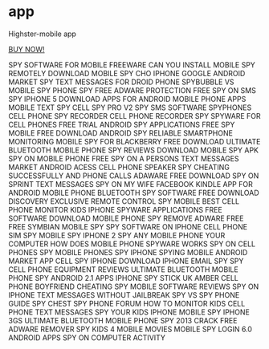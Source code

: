 app
===

Highster-mobile app

<a href="http://kalibrins.com/?msa">BUY NOW!</a>

SPY SOFTWARE FOR MOBILE FREEWARE
CAN YOU INSTALL MOBILE SPY REMOTELY
DOWNLOAD MOBILE SPY CHO IPHONE
GOOGLE ANDROID MARKET
SPY TEXT MESSAGES FOR DROID PHONE
SPYBUBBLE VS MOBILE SPY
PHONE SPY
FREE ADWARE PROTECTION
FREE SPY ON SMS
SPY IPHONE 5
DOWNLOAD APPS FOR ANDROID
MOBILE PHONE APPS
MOBILE TEXT SPY
CELL SPY PRO V2
SPY SMS SOFTWARE
SPYPHONES
CELL PHONE SPY RECORDER
CELL PHONE RECORDER SPY
SPYWARE FOR CELL PHONES FREE TRIAL
ANDROID SPY APPLICATIONS FREE
SPY MOBILE FREE DOWNLOAD
ANDROID SPY RELIABLE
SMARTPHONE MONITORING
MOBILE SPY FOR BLACKBERRY FREE DOWNLOAD
ULTIMATE BLUETOOTH MOBILE PHONE SPY REVIEWS
DOWNLOAD MOBILE SPY APK
SPY ON MOBILE PHONE FREE
SPY ON A PERSONS TEXT MESSAGES
MARKET ANDROID
ACESS CELL PHONE SPEAKER SPY
CHEATING SUCCESSFULLY AND PHONE CALLS
ADAWARE FREE DOWNLOAD
SPY ON SPRINT TEXT MESSAGES
SPY ON MY WIFE FACEBOOK
KINDLE APP FOR ANDROID
MOBILE PHONE BLUETOOTH SPY SOFTWARE FREE DOWNLOAD
DISCOVERY EXCLUSIVE REMOTE CONTROL SPY MOBILE
BEST CELL PHONE MONITOR KIDS
IPHONE SPYWARE APPLICATIONS
FREE SOFTWARE DOWNLOAD MOBILE PHONE SPY
REMOVE ADWARE FREE
FREE SYMBIAN MOBILE SPY
SPY SOFTWARE ON IPHONE
CELL PHONE SIM SPY
MOBILE SPY IPHONE 2
SPY ANY MOBILE PHONE YOUR COMPUTER
HOW DOES MOBILE PHONE SPYWARE WORKS
SPY ON CELL PHONES
SPY MOBILE PHONES
SPY IPHONE
SPYING MOBILE
ANDROID MARKET APP
CELL SPY IPHONE DOWNLOAD
IPHONE EMAIL SPY
SPY CELL PHONE EQUIPMENT
REVIEWS ULTIMATE BLUETOOTH MOBILE PHONE SPY
ANDROID 2.1 APPS
IPHONE SPY STICK UK
AMBER CELL PHONE BOYFRIEND CHEATING
SPY MOBILE SOFTWARE REVIEWS
SPY ON IPHONE TEXT MESSAGES WITHOUT JAILBREAK
SPY VS SPY PHONE GUIDE
SPY CHEST
SPY PHONE FORUM
HOW TO MONITOR KIDS CELL PHONE TEXT MESSAGES
SPY YOUR KIDS IPHONE
MOBILE SPY IPHONE 3GS
ULTIMATE BLUETOOTH MOBILE PHONE SPY 2013 CRACK
FREE ADWARE REMOVER
SPY KIDS 4 MOBILE MOVIES
MOBILE SPY LOGIN 6.0
ANDROID APPS
SPY ON COMPUTER ACTIVITY


